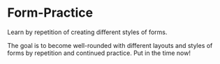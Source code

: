 # Form-Practice
Learn by repetition of creating different styles of forms.

The goal is to become well-rounded with different layouts and styles of forms
by repetition and continued practice. Put in the time now!
